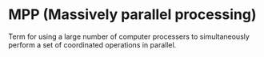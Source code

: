 # MPP (Massively parallel processing)
Term for using a large number of computer processers to simultaneously perform a set of coordinated operations in parallel.
